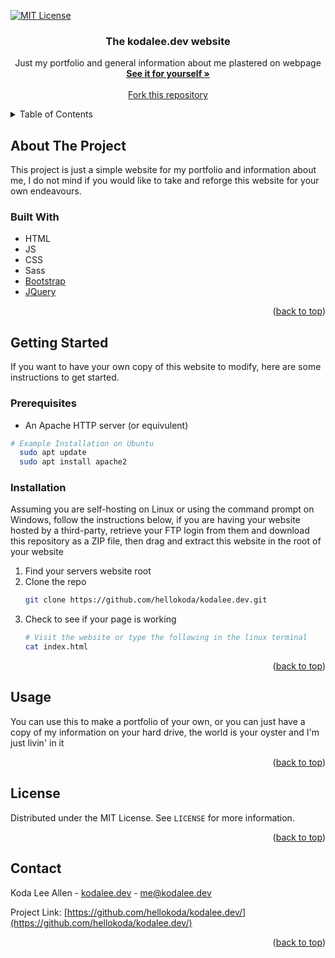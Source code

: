 <div id="top"></div>

[![MIT License][license-shield]][license-url]

<!-- PROJECT LOGO -->
<div align="center">
<h3 align="center">The kodalee.dev website</h3>
  <p align="center">
    Just my portfolio and general information about me plastered on webpage
    <br />
    <a href="https://kodalee.dev"><strong>See it for yourself »</strong></a>
    <br />
    <br />
    <a href="https://github.com/hellokoda/kodalee.dev/fork">Fork this repository</a>
</div>



<!-- TABLE OF CONTENTS -->
<details>
  <summary>Table of Contents</summary>
  <ol>
    <li>
      <a href="#about-the-project">About The Project</a>
      <ul>
        <li><a href="#built-with">Built With</a></li>
      </ul>
    </li>
    <li>
      <a href="#getting-started">Getting Started</a>
      <ul>
        <li><a href="#prerequisites">Prerequisites</a></li>
        <li><a href="#installation">Installation</a></li>
      </ul>
    </li>
    <li><a href="#usage">Usage</a></li>
    <li><a href="#license">License</a></li>
    <li><a href="#contact">Contact</a></li>
  </ol>
</details>



<!-- ABOUT THE PROJECT -->
## About The Project

This project is just a simple website for my portfolio and information about me, I do not mind if you would like to take and reforge this website for your own endeavours. 

### Built With

* HTML
* JS
* CSS
* Sass
* [Bootstrap](https://getbootstrap.com)
* [JQuery](https://jquery.com)

<p align="right">(<a href="#top">back to top</a>)</p>



<!-- GETTING STARTED -->
## Getting Started

If you want to have your own copy of this website to modify, here are some instructions to get started.

### Prerequisites

* An Apache HTTP server (or equivulent)
```sh
# Example Installation on Ubuntu
  sudo apt update
  sudo apt install apache2
  ```

### Installation

Assuming you are self-hosting on Linux or using the command prompt on Windows, follow the instructions below, if you are having your website hosted by a third-party, retrieve your FTP login from them and download this repository as a ZIP file, then drag and extract this website in the root of your website

1. Find your servers website root
2. Clone the repo
   ```sh
   git clone https://github.com/hellokoda/kodalee.dev.git
   ```
3. Check to see if your page is working
   ```sh
   # Visit the website or type the following in the linux terminal
   cat index.html
   ```

<p align="right">(<a href="#top">back to top</a>)</p>



<!-- USAGE EXAMPLES -->
## Usage

You can use this to make a portfolio of your own, or you can just have a copy of my information on your hard drive, the world is your oyster and I'm just livin' in it

<p align="right">(<a href="#top">back to top</a>)</p>



<!-- LICENSE -->
## License

Distributed under the MIT License. See `LICENSE` for more information.

<p align="right">(<a href="#top">back to top</a>)</p>



<!-- CONTACT -->
## Contact

Koda Lee Allen - [kodalee.dev](https://kodalee.dev) - me@kodalee.dev

Project Link: [https://github.com/hellokoda/kodalee.dev/](https://github.com/hellokoda/kodalee.dev/)

<p align="right">(<a href="#top">back to top</a>)</p>



<!-- MARKDOWN LINKS & IMAGES -->
[license-shield]: https://img.shields.io/github/license/hellokoda/kodalee.dev.svg?style=for-the-badge
[license-url]: https://github.com/hellokoda/kodalee.dev/blob/main/LICENSE

